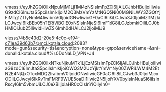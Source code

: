 

vmess://eyJhZGQiOiIxNjcuMjM1LjI1Mi4zNSIsImFpZCI6IjAiLCJhbHBuIjoiIiwiaG9zdCI6ImJtaS5pciIsImlkIjoiM2Q3MzVmYzMtNGQ5Ni00MGNiLWY3ZGQtYjFiMTg1ZTIyNmM4IiwibmV0IjoidGNwIiwicGF0aCI6Ii8iLCJwb3J0IjoiMzI1MzkiLCJwcyI6IkBEb05hTERfVlBOIE0xNSIsInNjeSI6ImF1dG8iLCJzbmkiOiIiLCJ0bHMiOiJub25lIiwidHlwZSI6Imh0dHAiLCJ2IjoiMiJ9

vless://4b5c43d2-20e5-4c0c-e194-c71ea39d63b7@mci.kotala.cloud:2083?mode=gun&security=tls&encryption=none&type=grpc&serviceName=&sni=donalld.kotala.cloud#%40DoNaLD_VPN+J4


vmess://eyJhZGQiOiIxNTkuNjkuMTk1LjEzMSIsImFpZCI6IjAiLCJhbHBuIjoiIiwiaG9zdCI6ImJtaS5pciIsImlkIjoiOWQ3M2UzYjktYmVmNy00ZWRiLWM4M2EtN2E4NjQxOTcxMDQ2IiwibmV0IjoidGNwIiwicGF0aCI6Ii8iLCJwb3J0IjoiMjcxODIiLCJwcyI6IkRvTmFMRF9WUE5oaDI1Iiwic2N5IjoiYXV0byIsInNuaSI6IiIsInRscyI6Im5vbmUiLCJ0eXBlIjoiaHR0cCIsInYiOiIyIn0=



